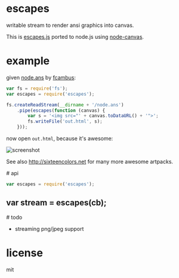 # escapes

writable stream to render ansi graphics into canvas.

This is [escapes.js](https://github.com/atdt/escapes.js) ported to node.js using [node-canvas](https://github.com/Automattic/node-canvas).

# example

given [node.ans](http://www.cambus.net/node-js-ansi-logo/) by [fcambus](https://github.com/fcambus):

```js
var fs = require('fs');
var escapes = require('escapes');

fs.createReadStream(__dirname + '/node.ans')
	.pipe(escapes(function (canvas) {
		var s = '<img src="' + canvas.toDataURL() + '">';
		fs.writeFile('out.html', s);
	}));
```

now open `out.html`, because it's awesome:

![screenshot](http://i.imgur.com/DopdWo1.png)

See also http://sixteencolors.net for many more awesome artpacks.

# api

```js
var escapes = require('escapes');
```

## var stream = escapes(cb);

# todo

* streaming png/jpeg support

# license

mit
